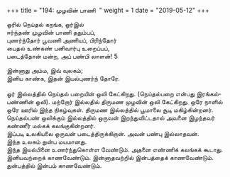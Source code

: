 ﻿+++
title = "194: முழவின் பாணி   "
weight = 1
date = "2019-05-12"
+++

  
ஓரில் நெய்தல் கறங்க, ஓர்இல்  
ஈர்ந்தண் முழவின் பாணி ததும்பப்,  
புணர்ந்தோர் பூவணி அணியப், பிரிந்தோர்  
பைதல் உண்கண் பனிவார்பு உறைப்பப்,  
படைத்தோன் மன்ற, அப் பண்பி லாளன்! 5  
  
இன்னாது அம்ம, இவ் வுலகம்;  
இனிய காண்க, இதன் இயல்புணர்ந் தோரே.  
   
ஓர் இல்லத்தில் நெய்தல் பறையின் ஒலி கேட்கிறது. (நெய்தல்பறை என்பது இரங்கல்-பண்ணின் ஒலி). மற்றோர் இல்லதில் திருமண முழவின் ஒலி கேட்கிறது. ஒரே நாளில் ஒரே ஊரில் இந்த நிகழ்வுகள். திருமண இல்லத்தில் பூமாலை சூடி மகிழ்கின்றனர். நெய்தல்பண் ஒலிக்கும் இல்லத்தில் ஒருவன் இறந்துவிட்டதால் அவனை இழந்தவர் கண்ணீர் மல்கக் கலங்குகின்றனர்.  
இப்படி உலகியலை ஒருவன் படைத்திருக்கிறான். அவன் பண்பு இல்லாதவன்.  
இந்த உலகம் துன்ப மயமானது.  
இந்த இயல்பினை உணர்ந்துகொள்ள வேண்டும். அதனை எண்ணிக் கலங்கக் கூடாது.  
இனியவற்றைக் காணவேண்டும். இன்னாதவற்றில் இன்பத்தைக் காணவேண்டும். துன்பத்தில் இன்பம் காணவேண்டும்.  
